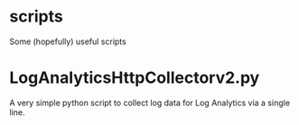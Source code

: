 # scripts
Some (hopefully) useful scripts

# LogAnalyticsHttpCollectorv2.py
A very simple python script to collect log data for Log Analytics via a single line.
